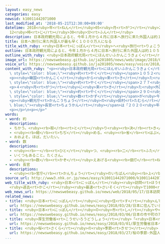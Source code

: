 ```yaml
---
layout: easy_news
categories: easy
newsid: k10011442071000
last_modified_at: '2018-05-21T12:30:00+09:00'
datetime: 2018<ruby>年<rt>ねん</rt></ruby>05<ruby>月<rt>がつ</rt></ruby>21<ruby>日<rt>にち</rt></ruby>
  12<ruby>時<rt>じ</rt></ruby>30<ruby>分<rt>ふん</rt></ruby>
description: 日本政府観光局によると、今年１月から４月に日本へ旅行に来た外国人は約１０５２万人で、去年より１５％増えました。
title: 日本へ旅行に来た外国人が最も早く１０００万人になる
title_with_ruby: <ruby>日本<rt>にっぽん</rt></ruby>へ<ruby>旅行<rt>りょこう</rt></ruby>に<ruby>来<rt>き</rt></ruby>た<ruby>外国人<rt>がいこくじん</rt></ruby>が<ruby>最<rt>もっと</rt></ruby>も<ruby>早<rt>はや</rt></ruby>く１０００<ruby>万<rt>まん</rt></ruby><ruby>人<rt>にん</rt></ruby>になる
outline: 日本政府観光局によると、今年１月から４月に日本へ旅行に来た外国人は約１０５２万人で、去年より１５％増えました。
outline_with_ruby: <ruby>日本政府観光局<rt>にほんせいふかんこうきょく</rt></ruby>によると、<ruby>今年<rt>ことし</rt></ruby>１<ruby>月<rt>がつ</rt></ruby>から４<ruby>月<rt>がつ</rt></ruby>に<ruby>日本<rt>にっぽん</rt></ruby>へ<ruby>旅行<rt>りょこう</rt></ruby>に<ruby>来<rt>き</rt></ruby>た<ruby>外国人<rt>がいこくじん</rt></ruby>は<ruby>約<rt>やく</rt></ruby>１０５２<ruby>万<rt>まん</rt></ruby><ruby>人<rt>にん</rt></ruby>で、<ruby>去年<rt>きょねん</rt></ruby>より１５％<ruby>増<rt>ふ</rt></ruby>えました。
image_url: https://newswebeasy.github.io/ja201805/news/web/image/2018/05/17/K10011442071_1805171843_1805171851_01_02.jpg
voice_url: https://newswebeasy.github.io/ja201805/news/easy/voice/2018/05/21/k10011442071000.mp4
content_with_ruby: "<p><ruby>日本政府観光局<rt>にほんせいふかんこうきょく</rt></ruby>によると、<ruby>今年<rt>ことし</rt></ruby>１<ruby>月<rt>がつ</rt></ruby>から４<ruby>月<rt>がつ</rt></ruby>に<ruby>日本<rt>にっぽん</rt></ruby>へ<ruby>旅行<rt>りょこう</rt></ruby>に<ruby>来<rt>き</rt></ruby>た<ruby>外国人<rt>がいこくじん</rt></ruby>は<span\
  \ style=\"color: blue;\"><ruby>約<rt>やく</rt></ruby></span>１０５２<ruby>万<rt>まん</rt></ruby><ruby>人<rt>にん</rt></ruby>で、<ruby>去年<rt>きょねん</rt></ruby>より１５％<ruby>増<rt>ふ</rt></ruby>えました。１０００<ruby>万<rt>まん</rt></ruby><ruby>人<rt>にん</rt></ruby>になったのは４<ruby>月<rt>がつ</rt></ruby>２５<ruby>日<rt>にち</rt></ruby>ごろで、<ruby>今<rt>いま</rt></ruby>までで<ruby>最<rt>もっと</rt></ruby>も<ruby>早<rt>はや</rt></ruby>くなっています。<ruby>去年<rt>きょねん</rt></ruby>と<ruby>比<rt>くら</rt></ruby>べると、１８<ruby>日<rt>にち</rt></ruby><ruby>早<rt>はや</rt></ruby>くなっています。</p>\n\
  <p><ruby>韓国<rt>かんこく</rt></ruby>から<ruby>来<rt>き</rt></ruby>た<ruby>人<rt>ひと</rt></ruby>がいちばん<ruby>多<rt>おお</rt></ruby>くて、<ruby>去年<rt>きょねん</rt></ruby>より２２％<ruby>増<rt>ふ</rt></ruby>えて<span\
  \ style=\"color: blue;\"><ruby>約<rt>やく</rt></ruby></span>２７７<ruby>万<rt>まん</rt></ruby><ruby>人<rt>にん</rt></ruby>でした。<ruby>中国<rt>ちゅうごく</rt></ruby>から<ruby>来<rt>き</rt></ruby>た<ruby>人<rt>ひと</rt></ruby>も２１％、<ruby>台湾<rt>たいわん</rt></ruby>から<ruby>来<rt>き</rt></ruby>た<ruby>人<rt>ひと</rt></ruby>も１１％<ruby>増<rt>ふ</rt></ruby>えました。</p>\n\
  <p>４<ruby>月<rt>がつ</rt></ruby>に<ruby>来<rt>き</rt></ruby>た<ruby>外国人<rt>がいこくじん</rt></ruby>は<span\
  \ style=\"color: blue;\"><ruby>約<rt>やく</rt></ruby></span>２９０<ruby>万<rt>まん</rt></ruby><ruby>人<rt>にん</rt></ruby>で、１か<ruby>月<rt>げつ</rt></ruby>に<ruby>来<rt>き</rt></ruby>た<ruby>人<rt>ひと</rt></ruby>の<span\
  \ style=\"color: blue;\"><ruby>数<rt>かず</rt></ruby></span>が<ruby>今<rt>いま</rt></ruby>まででいちばん<ruby>多<rt>おお</rt></ruby>くなりました。</p>\n\
  <p><ruby>観光庁<rt>かんこうちょう</rt></ruby>の<ruby>田村<rt>たむら</rt></ruby><span style=\"color:\
  \ blue;\"><ruby>長官<rt>ちょうかん</rt></ruby></span>は「２０２０<ruby>年<rt>ねん</rt></ruby>までに、１<ruby>年<rt>ねん</rt></ruby>に<ruby>来<rt>く</rt></ruby>る<ruby>外国人<rt>がいこくじん</rt></ruby>を４０００<ruby>万<rt>まん</rt></ruby><ruby>人<rt>にん</rt></ruby>にするために、<ruby>日本<rt>にっぽん</rt></ruby>のいろいろな<ruby>場所<rt>ばしょ</rt></ruby>を<ruby>紹介<rt>しょうかい</rt></ruby>していきたいです」と<ruby>言<rt>い</rt></ruby>いました。</p>\n\
  <p></p>\n<p></p>"
words:
- word: 約
  descriptions:
  - ちかう。<ruby><rb>取</rb><rt>と</rt></ruby>り<ruby><rb>決</rb><rt>き</rt></ruby>める。
  - <ruby><rb>縮</rb><rt>ちぢ</rt></ruby>める。<ruby><rb>省</rb><rt>はぶ</rt></ruby>く。<ruby><rb>簡単</rb><rt>かんたん</rt></ruby>にする。
  - おおよそ。ほぼ。だいたい。
- word: 数
  descriptions:
  - <ruby><rb>一</rb><rt>ひと</rt></ruby>つ、<ruby><rb>二</rb><rt>ふた</rt></ruby>つ、<ruby><rb>三</rb><rt>みっ</rt></ruby>つなどと<ruby><rb>数</rb><rt>かぞ</rt></ruby>えた<ruby><rb>物</rb><rt>もの</rt></ruby>の<ruby><rb>数量</rb><rt>すうりょう</rt></ruby>。すう。
  - いくつもあること。たくさん。
  - <ruby><rb>数</rb><rt>かぞ</rt></ruby>えあげる<ruby><rb>値打</rb><rt>ねう</rt></ruby>ちのあるもの。なかま。
- word: 長官
  descriptions:
  - <ruby><rb>官庁</rb><rt>かんちょう</rt></ruby>のいちばん<ruby><rb>上</rb><rt>うえ</rt></ruby>の<ruby><rb>役目</rb><rt>やくめ</rt></ruby>。また、その<ruby><rb>役目</rb><rt>やくめ</rt></ruby>の<ruby><rb>人</rb><rt>ひと</rt></ruby>。<ruby><rb>次官</rb><rt>じかん</rt></ruby>の<ruby><rb>上</rb><rt>うえ</rt></ruby>。
source_url: http://www3.nhk.or.jp/news/easy/k10011442071000/k10011442071000.html
web_title_with_ruby: <ruby>日本<rt>にっぽん</rt></ruby><ruby>訪問<rt>ほうもん</rt></ruby>の<ruby>外国人<rt>がいこくじん</rt></ruby><ruby>旅行者<rt>りょこうしゃ</rt></ruby>
  <ruby>過去<rt>かこ</rt></ruby><ruby>最速<rt>さいそく</rt></ruby>で1000<ruby>万人<rt>まんにん</rt></ruby><ruby>突破<rt>とっぱ</rt></ruby>
web_news_url: https://newswebeasy.github.io/news/web/2018/05/17/日本訪問の外国人旅行者-過去最速で1000万人突破
related_news:
- title: <ruby>日本<rt>にっぽん</rt></ruby>に<ruby>住<rt>す</rt></ruby>んでいる<ruby>外国人<rt>がいこくじん</rt></ruby>は２５６<ruby>万<rt>まん</rt></ruby><ruby>人<rt>にん</rt></ruby>　<ruby>今<rt>いま</rt></ruby>までで<ruby>最<rt>もっと</rt></ruby>も<ruby>多<rt>おお</rt></ruby>い
  url: https://newswebeasy.github.io/news/easy/2018/03/28/日本に住んでいる外国人は256万人-今までで最も多い
- title: <ruby>日本<rt>にっぽん</rt></ruby>の<ruby>市<rt>し</rt></ruby>や<ruby>町<rt>まち</rt></ruby>の７５％で<ruby>外国人<rt>がいこくじん</rt></ruby>が<ruby>増<rt>ふ</rt></ruby>えた
  url: https://newswebeasy.github.io/news/easy/2018/03/06/日本の市や町の75で外国人が増えた
- title: <ruby>厚生労働省<rt>こうせいろうどうしょう</rt></ruby>「<ruby>日本<rt>にっぽん</rt></ruby>へ<ruby>来<rt>く</rt></ruby>る<ruby>前<rt>まえ</rt></ruby>に<ruby>結核<rt>けっかく</rt></ruby>の<ruby>検査<rt>けんさ</rt></ruby>を<ruby>受<rt>う</rt></ruby>けてほしい」
  url: https://newswebeasy.github.io/news/easy/2018/03/01/厚生労働省日本へ来る前に結核の検査を受けてほしい
- title: <ruby>桜<rt>さくら</rt></ruby>の<ruby>季節<rt>きせつ</rt></ruby>　<ruby>外国人<rt>がいこくじん</rt></ruby>も<ruby>花見<rt>はなみ</rt></ruby>を<ruby>楽<rt>たの</rt></ruby>しむ
  url: https://newswebeasy.github.io/news/easy/2018/03/27/桜の季節-外国人も花見を楽しむ
...
```

